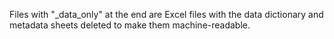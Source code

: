 Files with "_data_only" at the end are Excel files with the data dictionary and metadata sheets deleted to make them machine-readable.